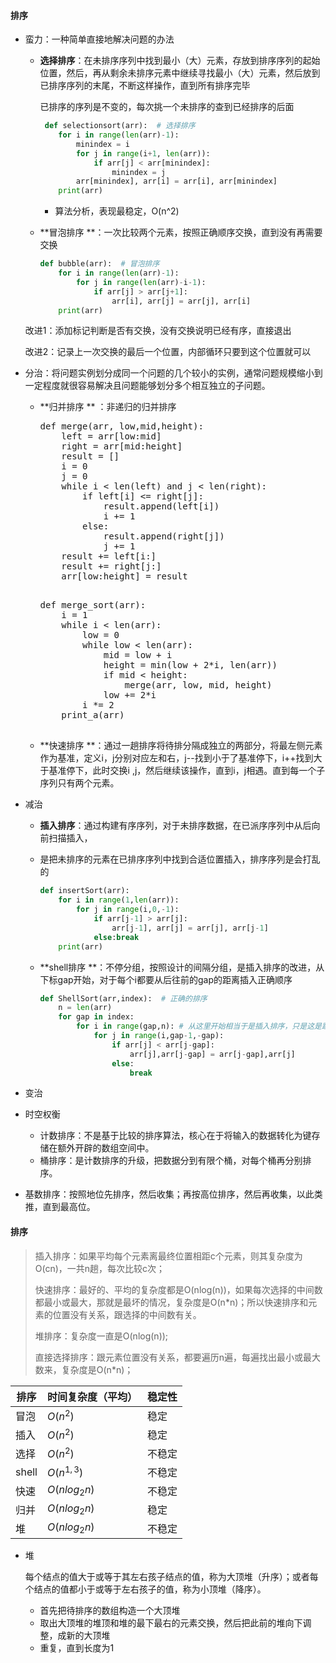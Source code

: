 #### 排序

* 蛮力：一种简单直接地解决问题的办法

  * **选择排序**：在未排序序列中找到最小（大）元素，存放到排序序列的起始位置，然后，再从剩余未排序元素中继续寻找最小（大）元素，然后放到已排序序列的末尾，不断这样操作，直到所有排序完毕

    已排序的序列是不变的，每次挑一个未排序的查到已经排序的后面

    ```python 
     def selectionsort(arr):  # 选择排序
        for i in range(len(arr)-1):
            minindex = i
            for j in range(i+1, len(arr)):
                if arr[j] < arr[minindex]:
                    minindex = j
            arr[minindex], arr[i] = arr[i], arr[minindex]
        print(arr)
    ```


    * 算法分析，表现最稳定，O(n^2)

  * **冒泡排序 **：一次比较两个元素，按照正确顺序交换，直到没有再需要交换

    ```python
    def bubble(arr):  # 冒泡排序
        for i in range(len(arr)-1):
            for j in range(len(arr)-i-1):
                if arr[j] > arr[j+1]:
                    arr[i], arr[j] = arr[j], arr[i]
        print(arr)
    ```

  改进1：添加标记判断是否有交换，没有交换说明已经有序，直接退出

  改进2：记录上一次交换的最后一个位置，内部循环只要到这个位置就可以

* 分治：将问题实例划分成同一个问题的几个较小的实例，通常问题规模缩小到一定程度就很容易解决且问题能够划分多个相互独立的子问题。

  * **归并排序 ** ：非递归的归并排序

    <pre>
    def merge(arr, low,mid,height):
        left = arr[low:mid]
        right = arr[mid:height]
        result = []
        i = 0
        j = 0
        while i < len(left) and j < len(right):
            if left[i] <= right[j]:
                result.append(left[i])
                i += 1
            else:
                result.append(right[j])
                j += 1
        result += left[i:]
        result += right[j:]
        arr[low:height] = result
      </pre>

    <pre>
    def merge_sort(arr):
        i = 1
        while i < len(arr):
            low = 0
            while low < len(arr):
                mid = low + i
                height = min(low + 2*i, len(arr))
                if mid < height:
                    merge(arr, low, mid, height)
                low += 2*i
            i *= 2
        print_a(arr)
     </pre>

  * **快速排序 **：通过一趟排序将待排分隔成独立的两部分，将最左侧元素作为基准，定义i，j分别对应左和右，j--找到小于了基准停下，i++找到大于基准停下，此时交换i ,j，然后继续该操作，直到i，j相遇。直到每一个子序列只有两个元素。

    

* 减治

  * **插入排序**：通过构建有序序列，对于未排序数据，在已派序序列中从后向前扫描插入，

  * 是把未排序的元素在已排序序列中找到合适位置插入，排序序列是会打乱的

    ```python
    def insertSort(arr):
        for i in range(1,len(arr)):
            for j in range(i,0,-1):
                if arr[j-1] > arr[j]:
                    arr[j-1], arr[j] = arr[j], arr[j-1]
                else:break
        print(arr)
    ```

  * **shell排序 **：不停分组，按照设计的间隔分组，是插入排序的改进，从下标gap开始，对于每个i都要从后往前的gap的距离插入正确顺序

    ```python
    def ShellSort(arr,index):  # 正确的排序
        n = len(arr)
        for gap in index:
            for i in range(gap,n): # 从这里开始相当于是插入排序，只是这是跳着比较的
                for j in range(i,gap-1,-gap):
                    if arr[j] < arr[j-gap]:
                        arr[j],arr[j-gap] = arr[j-gap],arr[j]
                    else:
                        break
    ```

    

* 变治

* 时空权衡

  * 计数排序：不是基于比较的排序算法，核心在于将输入的数据转化为键存储在额外开辟的数组空间中。
  * 桶排序：是计数排序的升级，把数据分到有限个桶，对每个桶再分别排序。

* 基数排序：按照地位先排序，然后收集；再按高位排序，然后再收集，以此类推，直到最高位。

#### 排序

> 插入排序：如果平均每个元素离最终位置相距c个元素，则其复杂度为O(cn)，一共n趟，每次比较c次；
>
> 快速排序：最好的、平均的复杂度都是O(nlog(n))，如果每次选择的中间数都最小或最大，那就是最坏的情况，复杂度是O(n*n)；所以快速排序和元素的位置没有关系，跟选择的中间数有关。
>
> 堆排序：复杂度一直是O(nlog(n));
>
> 直接选择排序：跟元素位置没有关系，都要遍历n遍，每遍找出最小或最大数来，复杂度是O(n*n)；

| 排序  | 时间复杂度（平均） | 稳定性 |
| ----- | ------------------ | ------ |
| 冒泡  | $O(n^2)$           | 稳定   |
| 插入  | $O(n^2)$           | 稳定   |
| 选择  | $O(n^2)$           | 不稳定 |
| shell | $O(n^{1,3})$       | 不稳定 |
| 快速  | $O(nlog_2n)$       | 不稳定 |
| 归并  | $O(nlog_2n)$       | 稳定   |
| 堆    | $O(nlog_2n)$       | 不稳定 |

* 堆

  每个结点的值大于或等于其左右孩子结点的值，称为大顶堆（升序）；或者每个结点的值都小于或等于左右孩子的值，称为小顶堆（降序）。

  * 首先把待排序的数组构造一个大顶堆
  * 取出大顶堆的堆顶和堆的最下最右的元素交换，然后把此前的堆向下调整，成新的大顶堆
  * 重复，直到长度为1